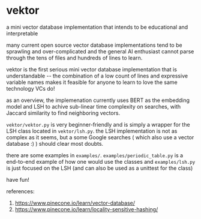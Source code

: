 # vektor
a mini vector database implementation that intends to be educational and interpretable

many current open source vector database implementations tend to be sprawling and over-complicated 
and the general AI enthusiast cannot parse through the tens of files and hundreds of lines to learn.

vektor is the first serious mini vector database implementation that is understandable -- the
combination of a low count of lines and expressive variable names makes it feasible for anyone 
to learn to love the same technology VCs do!

as an overview, the implemenation currently uses BERT as the embedding model and LSH to
achive sub-linear time complexity on searches, with Jaccard similarity to find neighboring vectors.

`vektor/vektor.py` is very beginner-friendly and is simply a wrapper for the LSH class located in
`vektor/lsh.py`. the LSH implementation is not as complex as it seems, but a some Google
searches ( which also use a vector database :) ) should clear most doubts.

there are some examples in `examples/`. `examples/periodic_table.py` is a end-to-end example of 
how one would use the classes and `examples/lsh.py` is just focused on the LSH (and can also be used
as a unittest for the class)

have fun!

references:
1. https://www.pinecone.io/learn/vector-database/
2. https://www.pinecone.io/learn/locality-sensitive-hashing/
